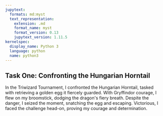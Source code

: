 ```yaml
---
jupytext:
  formats: md:myst
  text_representation:
    extension: .md
    format_name: myst
    format_version: 0.13
    jupytext_version: 1.11.5
kernelspec:
  display_name: Python 3
  language: python
  name: python3
---
```



## Task One: Confronting the Hungarian Horntail

In the Triwizard Tournament, I confronted the Hungarian Horntail, tasked with retrieving a golden egg it fiercely guarded. With Gryffindor courage, I flew on my broomstick, dodging the dragon's fiery breath. Despite the danger, I seized the moment, snatching the egg and escaping. Victorious, I faced the challenge head-on, proving my courage and determination.